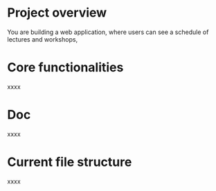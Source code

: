 # Project overview 
You are building a web application, where users can see a schedule of lectures and workshops, 

# Core functionalities
xxxx

# Doc
xxxx

# Current file structure
xxxx